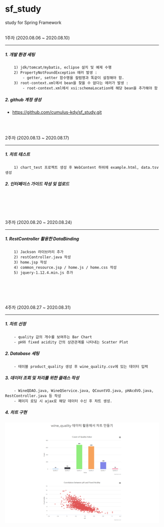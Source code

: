 # sf_study
study for Spring Framework<br/><br/>

1주차 (2020.08.06 ~ 2020.08.10)<hr/>
##### 1. 개발 환경 세팅
		1) jdk/tomcat/mybatis, eclipse 설치 및 예제 수행
		2) PropertyNotFoundException 에러 발생 :
    		- getter, setter 함수명을 칼럼명과 똑같이 설정해야 함.
		3) root-context.xml에서 bean을 찾을 수 없다는 에러가 발생 :
    		- root-context.xml에서 xsi:schemaLocation에 해당 bean을 추가해야 함
    
##### 2. github 계정 생성
- <https://github.com/cumulus-kdy/sf_study.git>
<br/><br/><br/><br/>

2주차 (2020.08.13 ~ 2020.08.17)<hr/>
##### 1. 차트 테스트
		1) chart_test 프로젝트 생성 후 WebContent 하위에 example.html, data.tsv 생성

##### 2. 인터페이스 가이드 작성 및 업로드
<br/><br/><br/><br/>

3주차 (2020.08.20 ~ 2020.08.24)<hr/>
##### 1. RestController 활용한 DataBinding
		1) Jackson 라이브러리 추가
		2) restController.java 작성
		3) home.jsp 작성
		4) common_resource.jsp / home.js / home.css 작성
		5) jquery-1.12.4.min.js 추가
<br/><br/><br/><br/>

4주차 (2020.08.27 ~ 2020.08.31)<hr/>
##### 1. 차트 선정
		- quality 값의 개수를 보여주는 Bar Chart
		- pH와 fixed acidity 간의 상관관계를 나타내는 Scatter Plot
##### 2. Database 세팅
		- 테이블 product_quality 생성 후 wine_quality.csv에 있는 데이터 입력
##### 3. 데이터 조회 및 처리를 위한 클래스 작성
		- WineQDAO.java, WineQService.java, QCountVO.java, pHAcdVO.java, RestController.java 등 작성
		- 페이지 로딩 시 ajax로 해당 데이터 수신 후 차트 생성.
##### 4. 차트 구현
![image](./image/result.png)